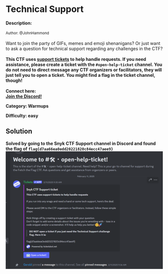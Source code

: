 # Technical Support

**Description:**

<small>Author: @JohnHammond</small><br><br>Want to join the party of GIFs, memes and emoji shenanigans? Or just want to ask a question  for technical support regarding any challenges in the CTF? <br><br> <b> This CTF uses <u>support tickets</u> to help handle requests.  If you need assistance, please create a ticket with the <code>#open-help-ticket</code> channel. You do not need to  direct message any CTF organizers or facilitators, they will just tell you to open a ticket. You might find a flag in the ticket channel, though! <br><br> <b>Connect here:</b><br> <a href="/discord">Join the Discord!</a>


**Category:** Warmups

**Difficulty:** easy

## Solution

Solved by going to the Snyk CTF Support channel in Discord and found the flag of `flag{d7aa66ea0edd20221820c84ecc47aee9}`
![alt text](image.png)
